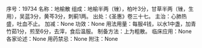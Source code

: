 序号：19734
名称：地榆散
组成：地榆半两（锉），柏叶3分，甘草半两（锉，生用），吴蓝3分，黄芩3分，刺蓟1两。
出处：《圣惠》卷三十七。
主治：心肺热盛，吐血不止。
加减：None
功效：None
用法用量：每服4钱，以水1中盏，加青竹茹1分，煎至6分，去滓，食后温服。
制备方法：上为粗散。
临床应用：None
各家论述：None
用药禁忌：None
附注：None
